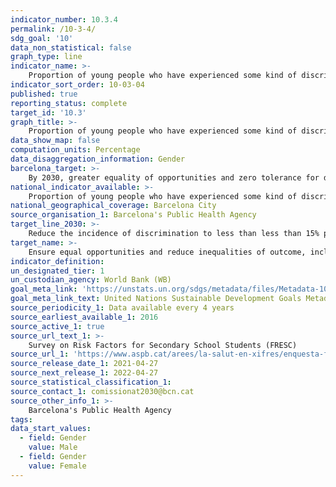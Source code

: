 ```yaml
---
indicator_number: 10.3.4
permalink: /10-3-4/
sdg_goal: '10'
data_non_statistical: false
graph_type: line
indicator_name: >-
    Proportion of young people who have experienced some kind of discrimination in the last 12 months due to disability, sexual orientation, origin or gender
indicator_sort_order: 10-03-04
published: true
reporting_status: complete
target_id: '10.3'
graph_title: >-
    Proportion of young people who have experienced some kind of discrimination in the last 12 months due to disability, sexual orientation, origin or gender
data_show_map: false
computation_units: Percentage 
data_disaggregation_information: Gender
barcelona_target: >-
    By 2030, greater equality of opportunities and zero tolerance for discrimination
national_indicator_available: >-
    Proportion of young people who have experienced some kind of discrimination in the last 12 months due to disability, sexual orientation, origin or gender
national_geographical_coverage: Barcelona City
source_organisation_1: Barcelona's Public Health Agency
target_line_2030: >-
    Reduce the incidence of discrimination to less than less than 15% perception of discrimination in the adolescent population
target_name: >-
    Ensure equal opportunities and reduce inequalities of outcome, including by eliminating discriminatory laws, policies and practices and promoting appropriate legislation, policies and action in this regard
indicator_definition:
un_designated_tier: 1
un_custodian_agency: World Bank (WB)
goal_meta_link: 'https://unstats.un.org/sdgs/metadata/files/Metadata-10-03-01.pdf'
goal_meta_link_text: United Nations Sustainable Development Goals Metadata (pdf 894kB)
source_periodicity_1: Data available every 4 years
source_earliest_available_1: 2016
source_active_1: true
source_url_text_1: >-
    Survey on Risk Factors for Secondary School Students (FRESC)
source_url_1: 'https://www.aspb.cat/arees/la-salut-en-xifres/enquesta-fresc/'
source_release_date_1: 2021-04-27
source_next_release_1: 2022-04-27
source_statistical_classification_1: 
source_contact_1: comissionat2030@bcn.cat
source_other_info_1: >-
    Barcelona's Public Health Agency
tags:
data_start_values:
  - field: Gender
    value: Male
  - field: Gender
    value: Female
---
```


